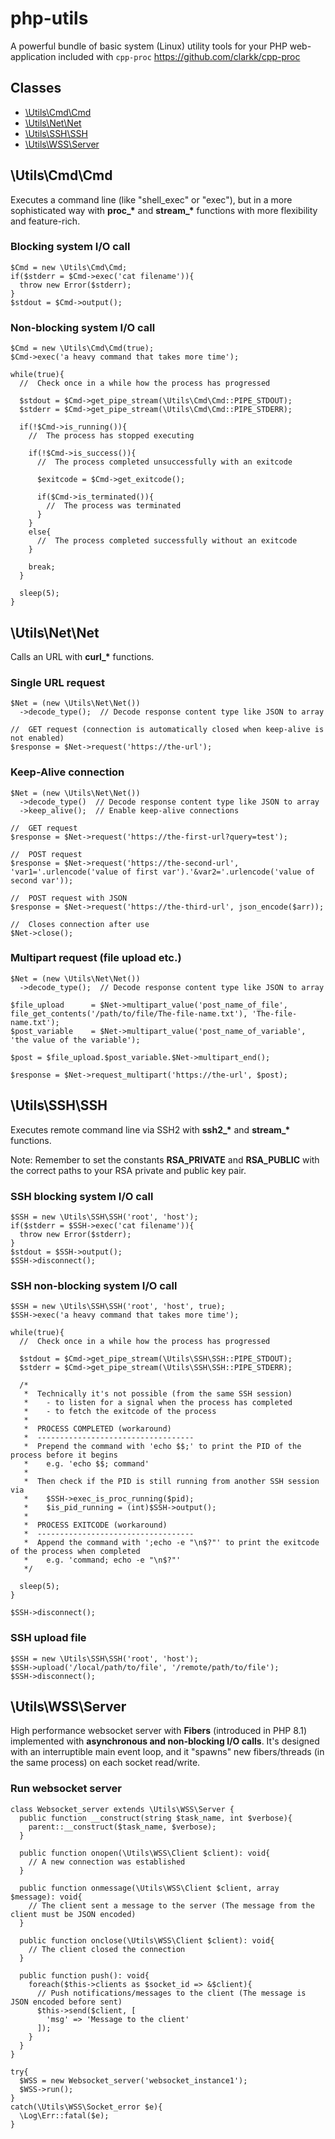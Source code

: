 # php-utils
A powerful bundle of basic system (Linux) utility tools for your PHP web-application included with `cpp-proc` https://github.com/clarkk/cpp-proc

## Classes
- [\Utils\Cmd\Cmd](#utilscmdcmd)
- [\Utils\Net\Net](#utilsnetnet)
- [\Utils\SSH\SSH](#utilssshssh)
- [\Utils\WSS\Server](#utilswssserver)

## \Utils\Cmd\Cmd
Executes a command line (like "shell_exec" or "exec"), but in a more sophisticated way with **proc_\*** and **stream_\*** functions with more flexibility and feature-rich.

### Blocking system I/O call
```
$Cmd = new \Utils\Cmd\Cmd;
if($stderr = $Cmd->exec('cat filename')){
  throw new Error($stderr);
}
$stdout = $Cmd->output();
```

### Non-blocking system I/O call
```
$Cmd = new \Utils\Cmd\Cmd(true);
$Cmd->exec('a heavy command that takes more time');

while(true){
  //  Check once in a while how the process has progressed
  
  $stdout = $Cmd->get_pipe_stream(\Utils\Cmd\Cmd::PIPE_STDOUT);
  $stderr = $Cmd->get_pipe_stream(\Utils\Cmd\Cmd::PIPE_STDERR);
  
  if(!$Cmd->is_running()){
    //  The process has stopped executing
    
    if(!$Cmd->is_success()){
      //  The process completed unsuccessfully with an exitcode
      
      $exitcode = $Cmd->get_exitcode();
      
      if($Cmd->is_terminated()){
        //  The process was terminated
      }
    }
    else{
      //  The process completed successfully without an exitcode
    }
    
    break;
  }
  
  sleep(5);
}
```

## \Utils\Net\Net
Calls an URL with **curl_\*** functions.

### Single URL request
```
$Net = (new \Utils\Net\Net())
  ->decode_type();  // Decode response content type like JSON to array

//  GET request (connection is automatically closed when keep-alive is not enabled)
$response = $Net->request('https://the-url');
```

### Keep-Alive connection
```
$Net = (new \Utils\Net\Net())
  ->decode_type()  // Decode response content type like JSON to array
  ->keep_alive();  // Enable keep-alive connections

//  GET request
$response = $Net->request('https://the-first-url?query=test');

//  POST request
$response = $Net->request('https://the-second-url', 'var1='.urlencode('value of first var').'&var2='.urlencode('value of second var'));

//  POST request with JSON
$response = $Net->request('https://the-third-url', json_encode($arr));

//  Closes connection after use
$Net->close();
```

### Multipart request (file upload etc.)
```
$Net = (new \Utils\Net\Net())
  ->decode_type();  // Decode response content type like JSON to array

$file_upload      = $Net->multipart_value('post_name_of_file', file_get_contents('/path/to/file/The-file-name.txt'), 'The-file-name.txt');
$post_variable    = $Net->multipart_value('post_name_of_variable', 'the value of the variable');

$post = $file_upload.$post_variable.$Net->multipart_end();

$response = $Net->request_multipart('https://the-url', $post);
```

## \Utils\SSH\SSH
Executes remote command line via SSH2 with **ssh2_\*** and **stream_\*** functions.

Note: Remember to set the constants **RSA_PRIVATE** and **RSA_PUBLIC** with the correct paths to your RSA private and public key pair.

### SSH blocking system I/O call
```
$SSH = new \Utils\SSH\SSH('root', 'host');
if($stderr = $SSH->exec('cat filename')){
  throw new Error($stderr);
}
$stdout = $SSH->output();
$SSH->disconnect();
```

### SSH non-blocking system I/O call
```
$SSH = new \Utils\SSH\SSH('root', 'host', true);
$SSH->exec('a heavy command that takes more time');

while(true){
  //  Check once in a while how the process has progressed
  
  $stdout = $Cmd->get_pipe_stream(\Utils\SSH\SSH::PIPE_STDOUT);
  $stderr = $Cmd->get_pipe_stream(\Utils\SSH\SSH::PIPE_STDERR);
  
  /*
   *  Technically it's not possible (from the same SSH session)
   *    - to listen for a signal when the process has completed
   *    - to fetch the exitcode of the process
   *
   *  PROCESS COMPLETED (workaround)
   *  -----------------------------------
   *  Prepend the command with 'echo $$;' to print the PID of the process before it begins
   *    e.g. 'echo $$; command'
   *
   *  Then check if the PID is still running from another SSH session via
   *    $SSH->exec_is_proc_running($pid);
   *    $is_pid_running = (int)$SSH->output();
   *
   *  PROCESS EXITCODE (workaround)
   *  -----------------------------------
   *  Append the command with ';echo -e "\n$?"' to print the exitcode of the process when completed
   *    e.g. 'command; echo -e "\n$?"'
   */
  
  sleep(5);
}

$SSH->disconnect();
```

### SSH upload file
```
$SSH = new \Utils\SSH\SSH('root', 'host');
$SSH->upload('/local/path/to/file', '/remote/path/to/file');
$SSH->disconnect();
```

## \Utils\WSS\Server
High performance websocket server with **Fibers** (introduced in PHP 8.1) implemented with **asynchronous and non-blocking I/O calls**.
It's designed with an interruptible main event loop, and it "spawns" new fibers/threads (in the same process) on each socket read/write.

### Run websocket server
```
class Websocket_server extends \Utils\WSS\Server {
  public function __construct(string $task_name, int $verbose){
    parent::__construct($task_name, $verbose);
  }
  
  public function onopen(\Utils\WSS\Client $client): void{
    // A new connection was established
  }
  
  public function onmessage(\Utils\WSS\Client $client, array $message): void{
    // The client sent a message to the server (The message from the client must be JSON encoded)
  }
  
  public function onclose(\Utils\WSS\Client $client): void{
    // The client closed the connection
  }
  
  public function push(): void{
    foreach($this->clients as $socket_id => &$client){
      // Push notifications/messages to the client (The message is JSON encoded before sent)
      $this->send($client, [
        'msg' => 'Message to the client'
      ]);
    }
  }
}

try{
  $WSS = new Websocket_server('websocket_instance1');
  $WSS->run();
}
catch(\Utils\WSS\Socket_error $e){
  \Log\Err::fatal($e);
}
```